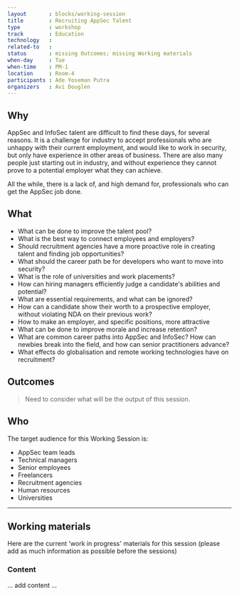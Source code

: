```yaml
---
layout       : blocks/working-session
title        : Recruiting AppSec Talent
type         : workshop
track        : Education
technology   :
related-to   :
status       : missing Outcomes; missing Working materials
when-day     : Tue
when-time    : PM-1
location     : Room-4
participants : Ade Yoseman Putra
organizers   : Avi Douglen
---
```


## Why

AppSec and InfoSec talent are difficult to find these days, for several reasons. It is a challenge for industry to accept professionals who are unhappy with their current employment, and would like to work in security, but only have experience in other areas of business. There are also many people just starting out in industry, and without experience they cannot prove to a potential employer what they can achieve.  

All the while, there is a lack of, and high demand for, professionals who can get the AppSec job done. 

## What

 - What can be done to improve the talent pool?
 - What is the best way to connect employees and employers?
 - Should recruitment agencies have a more proactive role in creating talent and finding job opportunities?
 - What should the career path be for developers who want to move into security?
 - What is the role of universities and work placements?
 - How can hiring managers efficiently judge a candidate's abilities and potential? 
 - What are essential requirements, and what can be ignored? 
 - How can a candidate show their worth to a prospective employer, without violating NDA on their previous work?
 - How to make an employer, and specific positions, more attractive
 - What can be done to improve morale and increase retention? 
 - What are common career paths into AppSec and InfoSec? How can newbies break into the field, and how can senior practitioners advance? 
 - What effects do globalisation and remote working technologies have on recruitment? 
 
## Outcomes 
 
> Need to consider what will be the output of this session. 

## Who

The target audience for this Working Session is:

 - AppSec team leads
 - Technical managers
 - Senior employees 
 - Freelancers
 - Recruitment agencies
 - Human resources
 - Universities

--- 

## Working materials

Here are the current 'work in progress' materials for this session (please add as much information as possible before the sessions)

### Content

... add content ...

